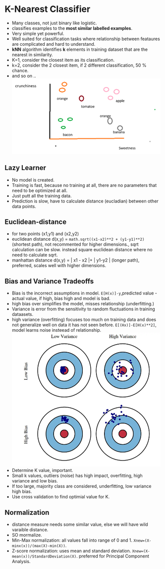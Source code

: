# K-Nearest Classifier
- Many classes, not just binary like logistic.
- classifies examples to the **most similar labelled examples**.
- Very simple yet powerful.
- Well suited for classification tasks where relationship between feataures are complicated and hard to understand.
- **kNN** algorithm identifies **k** elements in training dataset that are the nearest in similarity.
- K=1, consider the closest item as its classification.
- k=2, consider the 2 closest item, if 2 different classification, 50 % chance.
- and  so on ..
![Graph.png](./Graph.png)

## Lazy Learner
- No model is created.
- Training is fast, because no training at all, there are no parameters that need to be optimized at all.
- Just putt all the training data.
- Prediction is slow, have to calculate distance (eucladian) between other data points.

## Euclidean-distance
- for two points (x1,y1) and (x2,y2)
- euclidean distance d(x,y) = `math.sqrt((x1-x2)**2 + (y1-y1)**2)` (shortest path), not recommented for higher dimensions., sqrt calculation can be slow. instead square euclidean distance where no need to calculate sqrt.
- manhattan distance d(x,y) = | x1 - x2 |+ | y1-y2 | (longer path), preferred, scales well with higher dimensions.

## Bias and Variance Tradeoffs
- Bias is the incorrect assumptions in model. `E[H(x)]-y`,predicted value - actual value, if high, bias high and model is bad.
- high bias over simplifies the model, misses relationship (underfitting.)
- Variance is error from the sensitivity to random fluctuations in training dataasets.
- high variance (overfitting) focuses too much on training data and does not generalize well on data it has not seen before. `E[(Hx)]-E[H(x)**2]`, model learns noise insteead of relationship.
![bias_variance.png](./bias_variance.png)
- Determine K value, important.
- Small k values, outliers (noise) has high impact, overfitting, high variance and low bias.
- If too large, majority class are considered, underfitting, low variance high bias.
- Use cross validation to find optimial value for K.

## Normalization
- distance measure needs some similar value, else we will have wild varaible distance.
- SO mormalize.
- Min-Max normalization: all values fall into range of 0 and 1. `Xnew=(X-minx(x))/(max(X)-min(X))`.
- Z-score normalization: uses mean and standard deviation. `Xnew=(X- mean(x))/StandardDeviation(X)`. preferred for Principal Component Analysis.
